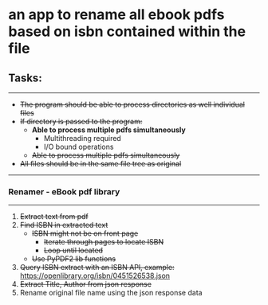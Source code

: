 # an app to rename all ebook pdfs based on isbn contained within the file

## Tasks:
---
* ~~The program should be able to process directories as well individual files~~
* ~~If directory is passed to the program:~~
    * **Able to process multiple pdfs simultaneously**
        * Multithreading required
        * I/O bound operations
    * ~~Able to process multiple pdfs simultaneously~~
* ~~All files should be in the same file tree as original~~
---

### Renamer - eBook pdf library
---
1. ~~Extract text from pdf~~
2. ~~Find ISBN in extracted text~~
    - ~~ISBN might not be on front page~~
        - ~~Iterate through pages to locate ISBN~~
        - ~~Loop until located~~
    - ~~Use PyPDF2 lib functions~~
3. ~~Query ISBN extract with an ISBN API, example:~~
https://openlibrary.org/isbn/0451526538.json
4. ~~Extract Title, Author from json response~~
5. Rename original file name using the json response data
